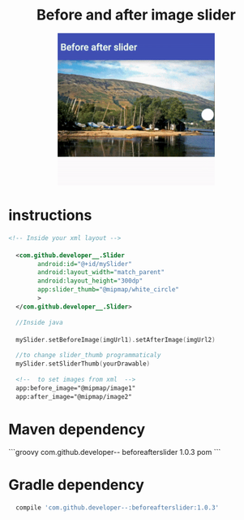 # <h1 align="center">Before and after image slider</h1>
<p align="center">
  <img src="before-after-slider.gif"/>
</p>

<h1> instructions </h1>

```xml
<!-- Inside your xml layout -->

  <com.github.developer__.Slider
        android:id="@+id/mySlider"
        android:layout_width="match_parent"
        android:layout_height="300dp"
        app:slider_thumb="@mipmap/white_circle" 
        >
  </com.github.developer__.Slider>
```

```kotlin
  //Inside java
  
  mySlider.setBeforeImage(imgUrl1).setAfterImage(imgUrl2)  
```

```kotlin
  //to change slider_thumb programmaticaly
  mySlider.setSliderThumb(yourDrawable)
```

```xml  
  <!--  to set images from xml  -->
  app:before_image="@mipmap/image1"
  app:after_image="@mipmap/image2"
```

<h1>Maven dependency</h1>
```groovy
<dependency>
  <groupId>com.github.developer--</groupId>
  <artifactId>beforeafterslider</artifactId>
  <version>1.0.3</version>
  <type>pom</type>
</dependency>
```
<h1>Gradle dependency</h1>

```groovy        
  compile 'com.github.developer--:beforeafterslider:1.0.3'
```
